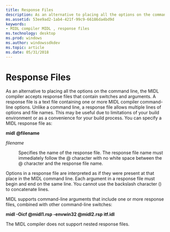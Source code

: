```yaml
---
title: Response Files
description: As an alternative to placing all the options on the command line, the MIDL compiler accepts response files that contain switches and arguments.
ms.assetid: 53ee9ad2-1ab4-421f-99c9-66186da4bd9d
keywords:
- MIDL compiler MIDL , response files
ms.technology: desktop
ms.prod: windows
ms.author: windowssdkdev
ms.topic: article
ms.date: 05/31/2018
---
```


# Response Files

As an alternative to placing all the options on the command line, the MIDL compiler accepts response files that contain switches and arguments. A response file is a text file containing one or more MIDL compiler command-line options. Unlike a command line, a response file allows multiple lines of options and file names. This may be useful due to limitations of your build environment or as a convenience for your build process. You can specify a MIDL response file as:

**midl** **@filename**

<dl> <dt>

<span id="filename"></span><span id="FILENAME"></span>*filename*
</dt> <dd>

Specifies the name of the response file. The response file name must immediately follow the @ character with no white space between the @ character and the response file name.

</dd> </dl>

Options in a response file are interpreted as if they were present at that place in the MIDL command line. Each argument in a response file must begin and end on the same line. You cannot use the backslash character (\) to concatenate lines.

MIDL supports command-line arguments that include one or more response files, combined with other command-line switches:

**midl -Oicf @midl1.rsp -envwin32 @midl2.rsp itf.idl**

The MIDL compiler does not support nested response files.

 

 




